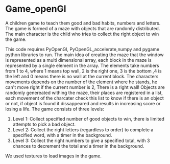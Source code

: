 # Game_openGl
A children game to teach them good and bad habits, numbers and letters. The game is formed of a maze with objects that are randomly distributed. The main character is the child who tries to collect the right object to win the game.

This code requires PyOpenGl, PyOpenGL_accelerate,numpy and pygame python libraries to run.
The main idea of creating the maze that the window is represented as a multi dimensional array, each block in the maze is represented by a single element in the array. The elements take numbers from 1 to 4, where 1 means top wall, 2 is the right one, 3 is the bottom ,4 is the left and 0 means there is no wall at the current block.
The characters movements depends on the number of the element where he stands, he can't move right if the current number is 2, There is a right wall!
Objects are randomly genereated withing the maze, their places are registered in a list, each movement of the charcater check this list to know if there is an object or not, if object is found it dissappeared and results in increasing score or losing a life.
The game consists of three levels:
1) Level 1: Collect specified number of good objects to win, there is limited attempts to pick a bad object.
2) Level 2: Collect the right letters (regardless to order) to complete a specified word, with a timer in the background.
3) Level 3: Collect the right numbers to give a specified total, with 3 chances to decrement the total and a timer in the background.

We used textures to load images in the game.
